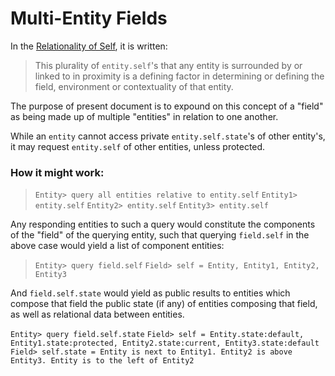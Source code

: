 # Multi-Entity Fields

In the [Relationality of Self](https://github.com/EarlyClues/UniversalFreeRealmsStandardProtocols/blob/master/docs/SelfRelation.md), it is written:

>This plurality of `entity.self`'s that any entity is surrounded by or linked to in proximity is a defining factor in determining or defining the field, environment or contextuality of that entity. 

The purpose of present document is to expound on this concept of a "field" as being made up of multiple "entities" in relation to one another. 

While an `entity` cannot access private `entity.self.state`'s of other entity's, it may request `entity.self` of other entities, unless protected. 

### How it might work:

> `Entity> query all entities relative to entity.self`
> `Entity1> entity.self`
> `Entity2> entity.self`
> `Entity3> entity.self`

Any responding entities to such a query would constitute the components of the "field" of the querying entity, such that querying `field.self` in the above case would yield a list of component entities:

> `Entity> query field.self`
> `Field> self = Entity, Entity1, Entity2, Entity3`

And `field.self.state` would yield as public results to entities which compose that field the public state (if any) of entities composing that field, as well as relational data between entities. 

`Entity> query field.self.state`
`Field> self = Entity.state:default, Entity1.state:protected, Entity2.state:current, Entity3.state:default`
`Field> self.state = Entity is next to Entity1. Entity2 is above Entity3. Entity is to the left of Entity2`
